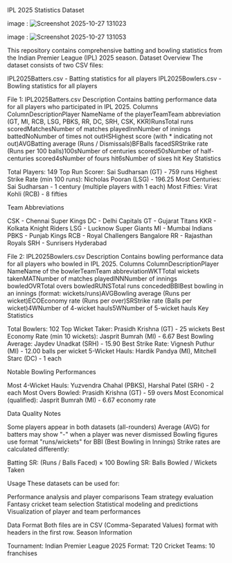 IPL 2025 Statistics Dataset

image : ![Screenshot 2025-10-27 131023](https://github.com/user-attachments/assets/59c0132e-3f80-41bf-883a-d6f85ee183f5)

image : ![Screenshot 2025-10-27 131053](https://github.com/user-attachments/assets/f2e61d18-ef3b-4763-a5d4-5abf873ed5e3)

This repository contains comprehensive batting and bowling statistics from the Indian Premier League (IPL) 2025 season.
Dataset Overview
The dataset consists of two CSV files:

IPL2025Batters.csv - Batting statistics for all players
IPL2025Bowlers.csv - Bowling statistics for all players

File 1: IPL2025Batters.csv
Description
Contains batting performance data for all players who participated in IPL 2025.
Columns
ColumnDescriptionPlayer NameName of the playerTeamTeam abbreviation (GT, MI, RCB, LSG, PBKS, RR, DC, SRH, CSK, KKR)RunsTotal runs scoredMatchesNumber of matches playedInnNumber of innings battedNoNumber of times not outHSHighest score (with * indicating not out)AVGBatting average (Runs / Dismissals)BFBalls facedSRStrike rate (Runs per 100 balls)100sNumber of centuries scored50sNumber of half-centuries scored4sNumber of fours hit6sNumber of sixes hit
Key Statistics

Total Players: 149
Top Run Scorer: Sai Sudharsan (GT) - 759 runs
Highest Strike Rate (min 100 runs): Nicholas Pooran (LSG) - 196.25
Most Centuries: Sai Sudharsan - 1 century (multiple players with 1 each)
Most Fifties: Virat Kohli (RCB) - 8 fifties

Team Abbreviations

CSK - Chennai Super Kings
DC - Delhi Capitals
GT - Gujarat Titans
KKR - Kolkata Knight Riders
LSG - Lucknow Super Giants
MI - Mumbai Indians
PBKS - Punjab Kings
RCB - Royal Challengers Bangalore
RR - Rajasthan Royals
SRH - Sunrisers Hyderabad

File 2: IPL2025Bowlers.csv
Description
Contains bowling performance data for all players who bowled in IPL 2025.
Columns
ColumnDescriptionPlayer NameName of the bowlerTeamTeam abbreviationWKTTotal wickets takenMATNumber of matches playedINNNumber of innings bowledOVRTotal overs bowledRUNSTotal runs concededBBIBest bowling in an innings (format: wickets/runs)AVGBowling average (Runs per wicket)ECOEconomy rate (Runs per over)SRStrike rate (Balls per wicket)4WNumber of 4-wicket hauls5WNumber of 5-wicket hauls
Key Statistics

Total Bowlers: 102
Top Wicket Taker: Prasidh Krishna (GT) - 25 wickets
Best Economy Rate (min 10 wickets): Jasprit Bumrah (MI) - 6.67
Best Bowling Average: Jaydev Unadkat (SRH) - 15.90
Best Strike Rate: Vignesh Puthur (MI) - 12.00 balls per wicket
5-Wicket Hauls: Hardik Pandya (MI), Mitchell Starc (DC) - 1 each

Notable Bowling Performances

Most 4-Wicket Hauls: Yuzvendra Chahal (PBKS), Harshal Patel (SRH) - 2 each
Most Overs Bowled: Prasidh Krishna (GT) - 59 overs
Most Economical (qualified): Jasprit Bumrah (MI) - 6.67 economy rate

Data Quality Notes

Some players appear in both datasets (all-rounders)
Average (AVG) for batters may show "-" when a player was never dismissed
Bowling figures use format "runs/wickets" for BBI (Best Bowling in Innings)
Strike rates are calculated differently:

Batting SR: (Runs / Balls Faced) × 100
Bowling SR: Balls Bowled / Wickets Taken



Usage
These datasets can be used for:

Performance analysis and player comparisons
Team strategy evaluation
Fantasy cricket team selection
Statistical modeling and predictions
Visualization of player and team performances

Data Format
Both files are in CSV (Comma-Separated Values) format with headers in the first row.
Season Information

Tournament: Indian Premier League 2025
Format: T20 Cricket
Teams: 10 franchises
